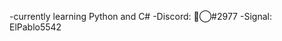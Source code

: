 -currently learning Python and C#
-Discord: ⃟⃝#2977
-Signal: ElPablo5542


<!---
elpablo5542/elpablo5542 is a ✨ special ✨ repository because its `README.md` (this file) appears on your GitHub profile.
You can click the Preview link to take a look at your changes.
--->

